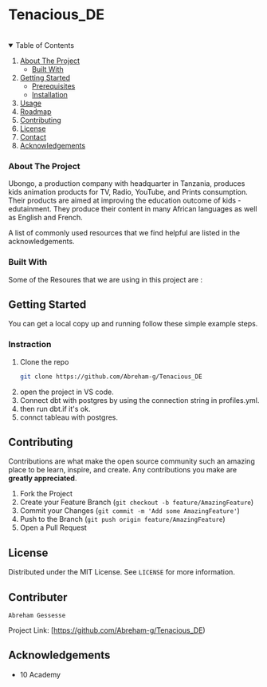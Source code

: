 # Tenacious_DE

<br />




<!-- TABLE OF CONTENTS -->
<details open="open">
  <summary>Table of Contents</summary>
  <ol>
    <li>
      <a href="#about-the-project">About The Project</a>
      <ul>
        <li><a href="#built-with">Built With</a></li>
      </ul>
    </li>
    <li>
      <a href="#getting-started">Getting Started</a>
      <ul>
        <li><a href="#prerequisites">Prerequisites</a></li>
        <li><a href="#installation">Installation</a></li>
      </ul>
    </li>
    <li><a href="#usage">Usage</a></li>
    <li><a href="#roadmap">Roadmap</a></li>
    <li><a href="#contributing">Contributing</a></li>
    <li><a href="#license">License</a></li>
    <li><a href="#contact">Contact</a></li>
    <li><a href="#acknowledgements">Acknowledgements</a></li>
  </ol>
</details>

### About The Project

Ubongo, a production company with headquarter in Tanzania, produces kids animation products for TV, Radio, YouTube, and Prints consumption. Their products are aimed at improving the education outcome of kids - edutainment. They produce their content in many African languages as well as English and French. 


A list of commonly used resources that we find helpful are listed in the acknowledgements.

### Built With

Some of the Resoures that we are using in this project are :


<!-- GETTING STARTED -->
## Getting Started

You can get a local copy up and running follow these simple example steps.

### Instraction

1. Clone the repo
   ```sh
   git clone https://github.com/Abreham-g/Tenacious_DE
   ```
2. open the project in VS code.
3. Connect dbt with postgres by using the connection string in profiles.yml.
4. then run dbt.if it's ok.
5. connct tableau with postgres.


<!-- USAGE EXAMPLES -->


<!-- CONTRIBUTING -->
## Contributing

Contributions are what make the open source community such an amazing place to be learn, inspire, and create. Any contributions you make are **greatly appreciated**.

1. Fork the Project
2. Create your Feature Branch (`git checkout -b feature/AmazingFeature`)
3. Commit your Changes (`git commit -m 'Add some AmazingFeature'`)
4. Push to the Branch (`git push origin feature/AmazingFeature`)
5. Open a Pull Request



<!-- LICENSE -->
## License

Distributed under the MIT License. See `LICENSE` for more information.
  
<!-- CONTACT -->
## Contributer
    Abreham Gessesse


Project Link: [https://github.com/Abreham-g/Tenacious_DE)

<!-- ACKNOWLEDGEMENTS -->
## Acknowledgements

* 10 Academy
